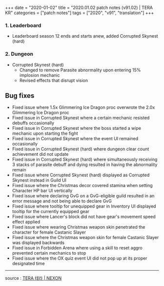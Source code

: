 +++
date = "2020-01-02"
title = "2020.01.02 patch notes (v91.02) | TERA KR"
categories = ["patch notes"]
tags = ["2020", "v91", "translation"]
+++

### 1. Leaderboard
- Leaderboard season 12 ends and starts anew, added Corrupted Skynest (hard)

### 2. Dungeon
- Corrupted Skynest (hard)
  - Changed to remove Parasite abnormality upon entering 15% implosion mechanic
  - Revised effects that disrupt vision

## Bug fixes

- Fixed issue where 1.5x Glimmering Ice Dragon proc overwrote the 2.0x Glimmering Ice Dragon proc
- Fixed issue in Corrupted Skynest where a certain mechanic resisted debuffs occasionally
- Fixed issue in Corrupted Skynest where the boss started a wipe mechanic upon starting the fight
- Fixed issue in Corrupted Skynest where the event UI remained occasionally
- Fixed issue in Corrupted Skynest (hard) where dungeon clear count achievement did not update
- Fixed issue in Corrupted Skynest (hard) where simultaneously receiving 3 stacks of parasite debuff and dying resulted in having the abnormality remain
- Fixed issue where Corrupted Skynest (hard) displayed as Corrupted Skynest instead in Guild UI
- Fixed issue where the Christmas decor covered stamina when setting Character HP bar UI vertically
- Fixed issue where declaring GvG on a GvG-eligible guild resulted in an error message and not being able to declare GvG
- Fixed issue where tooltip for unequipped gear in Inventory UI displayed tooltip for the currently equipped gear
- Fixed issue where Lancer's block did not have gear's movement speed effect applied
- Fixed issue where wearing Christmas weapon skin penetrated the character for female Castanic Slayer
- Fixed issue where the Christmas weapon skin for female Castanic Slayer was displayed backwards
- Fixed issue in Forbidden Arena where using a skill to reset aggro prevented certain mechanics to stop
- Fixed issue where the OX quiz event UI did not pop up at its proper designated time

----

source : [TERA 테라 | NEXON](http://tera.nexon.com/news/update/view.aspx?n4articlesn=423)
